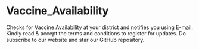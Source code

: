 # Vaccine_Availability
Checks for Vaccine Availability at your district and notifies you using E-mail.
Kindly read & accept the terms and conditions to register for updates.
Do subscribe to our website and star our GitHub repository.

